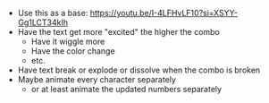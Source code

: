 - Use this as a base: https://youtu.be/I-4LFHvLF10?si=XSYY-Gg1LCT34kIh
- Have the text get more "excited" the higher the combo
	- Have it wiggle more
	- Have the color change
	- etc.
- Have text break or explode or dissolve when the combo is broken
- Maybe animate every character separately 
	- or at least animate the updated numbers separately  